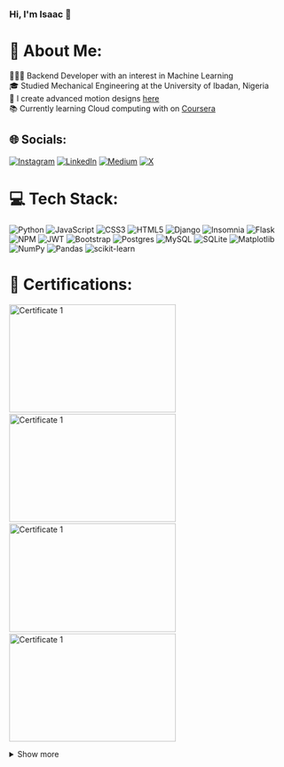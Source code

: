 ### Hi, I'm Isaac 👋

# 💫 About Me:
👨🏽‍💻 Backend Developer with an interest in Machine Learning<br>
🎓 Studied Mechanical Engineering at the University of Ibadan, Nigeria<br>
🎥 I create advanced motion designs [here](https://bit.ly/IsaacPort) <br>
📚 Currently learning Cloud computing with on [Coursera](https://www.coursera.org/learn/meta-cloud-computing)<br>


## 🌐 Socials:
[![Instagram](https://img.shields.io/badge/Instagram-%23E4405F.svg?logo=Instagram&logoColor=white)](https://instagram.com/isaacenobun/) [![LinkedIn](https://img.shields.io/badge/LinkedIn-%230077B5.svg?logo=linkedin&logoColor=white)](https://linkedin.com/in/isaacenobun/) [![Medium](https://img.shields.io/badge/Medium-12100E?logo=medium&logoColor=white)](https://medium.com/@isaacenobun) [![X](https://img.shields.io/badge/X-black.svg?logo=X&logoColor=white)](https://x.com/osarhuwense) 

# 💻 Tech Stack:
![Python](https://img.shields.io/badge/python-3670A0?style=for-the-badge&logo=python&logoColor=ffdd54) ![JavaScript](https://img.shields.io/badge/javascript-%23323330.svg?style=for-the-badge&logo=javascript&logoColor=%23F7DF1E) ![CSS3](https://img.shields.io/badge/css3-%231572B6.svg?style=for-the-badge&logo=css3&logoColor=white) ![HTML5](https://img.shields.io/badge/html5-%23E34F26.svg?style=for-the-badge&logo=html5&logoColor=white) ![Django](https://img.shields.io/badge/django-%23092E20.svg?style=for-the-badge&logo=django&logoColor=white) ![Insomnia](https://img.shields.io/badge/Insomnia-black?style=for-the-badge&logo=insomnia&logoColor=5849BE) ![Flask](https://img.shields.io/badge/flask-%23000.svg?style=for-the-badge&logo=flask&logoColor=white) ![NPM](https://img.shields.io/badge/NPM-%23CB3837.svg?style=for-the-badge&logo=npm&logoColor=white) ![JWT](https://img.shields.io/badge/JWT-black?style=for-the-badge&logo=JSON%20web%20tokens) ![Bootstrap](https://img.shields.io/badge/bootstrap-%238511FA.svg?style=for-the-badge&logo=bootstrap&logoColor=white) ![Postgres](https://img.shields.io/badge/postgres-%23316192.svg?style=for-the-badge&logo=postgresql&logoColor=white) ![MySQL](https://img.shields.io/badge/mysql-%2300000f.svg?style=for-the-badge&logo=mysql&logoColor=white) ![SQLite](https://img.shields.io/badge/sqlite-%2307405e.svg?style=for-the-badge&logo=sqlite&logoColor=white) ![Matplotlib](https://img.shields.io/badge/Matplotlib-%23ffffff.svg?style=for-the-badge&logo=Matplotlib&logoColor=black) ![NumPy](https://img.shields.io/badge/numpy-%23013243.svg?style=for-the-badge&logo=numpy&logoColor=white) ![Pandas](https://img.shields.io/badge/pandas-%23150458.svg?style=for-the-badge&logo=pandas&logoColor=white) ![scikit-learn](https://img.shields.io/badge/scikit--learn-%23F7931E.svg?style=for-the-badge&logo=scikit-learn&logoColor=white)

# 🔖 Certifications:
<img src="https://i.imgur.com/AIgYgV0.jpeg" alt="Certificate 1" width="300" height="194.4px">&nbsp;&nbsp;&nbsp;&nbsp;&nbsp;&nbsp;<img src="https://i.imgur.com/9NqXcMI.jpeg" alt="Certificate 1" width="300" height="194.4px">&nbsp;&nbsp;&nbsp;&nbsp;&nbsp;&nbsp;<img src="https://i.imgur.com/mwSSWtX.jpg" alt="Certificate 1" width="300" height="194.4px">&nbsp;&nbsp;&nbsp;&nbsp;&nbsp;&nbsp;<img src="https://i.imgur.com/3Hj1gCC.jpg" alt="Certificate 1" width="300" height="194.4px">

<details>
  <summary>Show more</summary>
  <img src="https://i.imgur.com/ffDMaUF.jpg" alt="Certificate 1" width="300" height="194.4px">&nbsp;&nbsp;&nbsp;&nbsp;&nbsp;&nbsp;<img src="https://i.imgur.com/L0ZN7SJ.jpg" alt="Certificate 1" width="300" height="194.4px">&nbsp;&nbsp;&nbsp;&nbsp;&nbsp;&nbsp;<img src="https://i.imgur.com/fDGvyE6.jpg" alt="Certificate 1" width="300" height="194.4px">&nbsp;&nbsp;&nbsp;&nbsp;&nbsp;&nbsp;<img src="https://i.imgur.com/ndHrC3H.jpg" alt="Certificate 1" width="300" height="194.4px">
  <br><br>
  <img src="https://i.imgur.com/BUqknxb.jpeg" alt="Certificate 1" width="300" height="194.4px">&nbsp;&nbsp;&nbsp;&nbsp;&nbsp;&nbsp;<img src="https://i.imgur.com/s9I24WC.jpg" alt="Certificate 1" width="300" height="194.4px">

# 📊 GitHub Stats:
![](https://github-readme-stats.vercel.app/api?username=isaacenobun&theme=dark&hide_border=false&include_all_commits=false&count_private=false)<br/>
![](https://github-readme-streak-stats.herokuapp.com/?user=isaacenobun&theme=dark&hide_border=false)<br/>
![](https://github-readme-stats.vercel.app/api/top-langs/?username=isaacenobun&theme=dark&hide_border=false&include_all_commits=false&count_private=false&layout=compact)

## 🏆 GitHub Trophies
![](https://github-profile-trophy.vercel.app/?username=isaacenobun&theme=radical&no-frame=false&no-bg=true&margin-w=4)

### 🔝 Top Contributed Repo
![](https://github-contributor-stats.vercel.app/api?username=isaacenobun&limit=5&theme=dark&combine_all_yearly_contributions=true)

### 😂 My Meme of the day
<img src='https://randommeme-five.vercel.app/' style="height: 400px;"/>

---
[![](https://visitcount.itsvg.in/api?id=isaacenobun&icon=0&color=0)](https://visitcount.itsvg.in)
